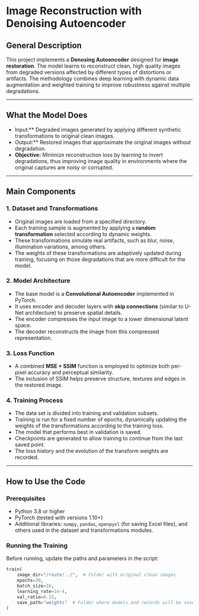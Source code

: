 # Image Reconstruction with Denoising Autoencoder

## General Description

This project implements a **Denosing Autoencoder** designed for **image restoration**. The model learns to reconstruct clean, high quality images from degraded versions affected by different types of distortions or artifacts. The methodology combines deep learning with dynamic data augmentation and weighted training to improve robustness against multiple degradations.

---

## What the Model Does

- Input:** Degraded images generated by applying different synthetic transformations to original clean images.
- Output:** Restored images that approximate the original images without degradation.
- **Objective:** Minimize reconstruction loss by learning to invert degradations, thus improving image quality in environments where the original captures are noisy or corrupted.

---

## Main Components

### 1. Dataset and Transformations

- Original images are loaded from a specified directory.
- Each training sample is augmented by applying a **random transformation** selected according to dynamic weights.
- These transformations simulate real artifacts, such as blur, noise, illumination variations, among others.
- The weights of these transformations are adaptively updated during training, focusing on those degradations that are more difficult for the model.

### 2. Model Architecture

- The base model is a **Convolutional Autoencoder** implemented in PyTorch.
- It uses encoder and decoder layers with **skip connections** (similar to U-Net architecture) to preserve spatial details.
- The encoder compresses the input image to a lower dimensional latent space.
- The decoder reconstructs the image from this compressed representation.

### 3. Loss Function

- A combined **MSE + SSIM** function is employed to optimize both per-pixel accuracy and perceptual similarity.
- The inclusion of SSIM helps preserve structure, textures and edges in the restored image.

### 4. Training Process

- The data set is divided into training and validation subsets.
- Training is run for a fixed number of epochs, dynamically updating the weights of the transformations according to the training loss.
- The model that performs best in validation is saved.
- Checkpoints are generated to allow training to continue from the last saved point.
- The loss history and the evolution of the transform weights are recorded.

---

## How to Use the Code

### Prerequisites

- Python 3.8 or higher
- PyTorch (tested with versions 1.10+)
- Additional libraries: `numpy`, `pandas`, `openpyxl` (for saving Excel files), and others used in the dataset and transformations modules.

### Running the Training

Before running, update the paths and parameters in the script:

```python
train(
    image_dir="/route/../",  # Folder with original clean images
    epochs=30,
    batch_size=16,
    learning_rate=1e-4,
    val_ratio=0.15,
    save_path="weights"  # Folder where models and records will be saved
)
